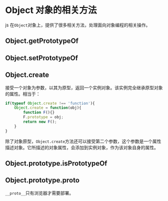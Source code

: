 # Object 对象的相关方法

js 在`Object`对象上，提供了很多相关方法，处理面向对象编程的相关操作。

## Object.getPrototypeOf

## Object.setPrototypeOf

## Object.create

接受一个对象为参数，以其为原型，返回一个实例对象。该实例完全继承原型对象的属性。相当于：
```js
if(typeof Object.create !== 'function'){
    Object.create = function(obj){
        function F(){}
        F.prototype = obj;
        return new F();
    }
}
```

除了对象原型，`Object.create`方法还可以接受第二个参数，这个参数是一个属性描述对象。它所描述的对象属性，会添加到实例对象，作为该对象自身的属性。

## Object.prototype.isPrototypeOf

## Object.prototype.__proto__
`__proto__`只有浏览器才需要部署。
